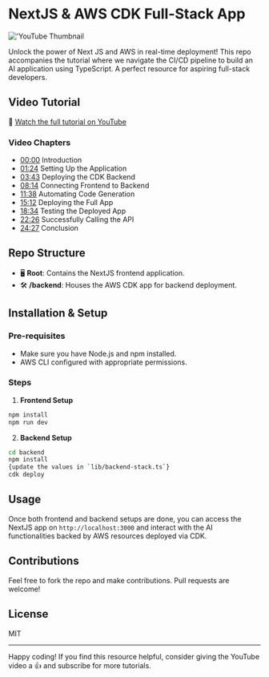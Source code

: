 # NextJS & AWS CDK Full-Stack App
!['YouTube Thumbnail](https://github.com/focusOtter/fullstack-deploy-with-nextjs-cdk/assets/5106417/9aaaabd2-409d-401f-8ec8-ec548b4d10cc)

Unlock the power of Next JS and AWS in real-time deployment! This repo accompanies the tutorial where we navigate the CI/CD pipeline to build an AI application using TypeScript. A perfect resource for aspiring full-stack developers.

## Video Tutorial

🎥 [Watch the full tutorial on YouTube](https://youtu.be/6-Z7xJCp-Zw)

### Video Chapters

- [00:00](https://youtu.be/6-Z7xJCp-Zw?t=0) Introduction
- [01:24](https://youtu.be/6-Z7xJCp-Zw?t=84) Setting Up the Application
- [03:43](https://youtu.be/6-Z7xJCp-Zw?t=223) Deploying the CDK Backend
- [08:14](https://youtu.be/6-Z7xJCp-Zw?t=494) Connecting Frontend to Backend
- [11:38](https://youtu.be/6-Z7xJCp-Zw?t=698) Automating Code Generation
- [15:12](https://youtu.be/6-Z7xJCp-Zw?t=912) Deploying the Full App
- [18:34](https://youtu.be/6-Z7xJCp-Zw?t=1114) Testing the Deployed App
- [22:26](https://youtu.be/6-Z7xJCp-Zw?t=1346) Successfully Calling the API
- [24:27](https://youtu.be/6-Z7xJCp-Zw?t=1467) Conclusion

## Repo Structure

- 🖥️ **Root**: Contains the NextJS frontend application.
- 🛠️ **/backend**: Houses the AWS CDK app for backend deployment.

## Installation & Setup

### Pre-requisites

- Make sure you have Node.js and npm installed.
- AWS CLI configured with appropriate permissions.

### Steps

1. **Frontend Setup**

```bash
npm install
npm run dev
```

2. **Backend Setup**

```bash
cd backend
npm install
{update the values in `lib/backend-stack.ts`}
cdk deploy
```

## Usage

Once both frontend and backend setups are done, you can access the NextJS app on `http://localhost:3000` and interact with the AI functionalities backed by AWS resources deployed via CDK.

## Contributions

Feel free to fork the repo and make contributions. Pull requests are welcome!

## License

MIT

---

Happy coding! If you find this resource helpful, consider giving the YouTube video a 👍 and subscribe for more tutorials.
